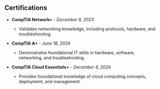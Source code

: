 ## Certifications

- **CompTIA Network+** - *December 8, 2023*
  - Validates networking knowledge, including protocols, hardware, and troubleshooting.
  
- **CompTIA A+** - *June 18, 2024*
  - Demonstrates foundational IT skills in hardware, software, networking, and troubleshooting.

- **CompTIA Cloud Essentials+** - *December 4, 2024*
  - Provides foundational knowledge of cloud computing concepts, deployment, and management.

